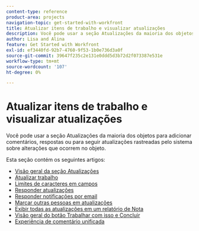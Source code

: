 ```yaml
---
content-type: reference
product-area: projects
navigation-topic: get-started-with-workfront
title: Atualizar itens de trabalho e visualizar atualizações
description: Você pode usar a seção Atualizações da maioria dos objetos para adicionar comentários, respostas ou para seguir atualizações rastreadas pelo sistema sobre alterações que ocorrem no objeto.
author: Lisa and Alina
feature: Get Started with Workfront
exl-id: ef3440fd-92b7-4760-9f53-1b0e736d3a0f
source-git-commit: 39647f235c2e131e0ddd5d3b72d2f073387e531e
workflow-type: tm+mt
source-wordcount: '107'
ht-degree: 0%

---
```


# Atualizar itens de trabalho e visualizar atualizações

Você pode usar a seção Atualizações da maioria dos objetos para adicionar comentários, respostas ou para seguir atualizações rastreadas pelo sistema sobre alterações que ocorrem no objeto.

Esta seção contém os seguintes artigos:

* [Visão geral da seção Atualizações](../../workfront-basics/updating-work-items-and-viewing-updates/updates-tab-overview.md)
* [Atualizar trabalho](../../workfront-basics/updating-work-items-and-viewing-updates/update-work.md)
* [Limites de caracteres em campos](../../workfront-basics/updating-work-items-and-viewing-updates/character-limits-in-fields.md)
* [Responder atualizações](../../workfront-basics/updating-work-items-and-viewing-updates/reply-to-updates.md)
* [Responder notificações por email](../../workfront-basics/updating-work-items-and-viewing-updates/reply-to-email-notifications.md)
* [Marcar outras pessoas em atualizações](../../workfront-basics/updating-work-items-and-viewing-updates/tag-others-on-updates.md)
* [Exibir todas as atualizações em um relatório de Nota](../../workfront-basics/updating-work-items-and-viewing-updates/view-all-updates-in-a-report.md)
* [Visão geral do botão Trabalhar com isso e Concluir](../../workfront-basics/updating-work-items-and-viewing-updates/work-on-it-and-done-buttons-accept-complete-work.md)
* [Experiência de comentário unificada](../../workfront-basics/updating-work-items-and-viewing-updates/unified-commenting-experience.md)

